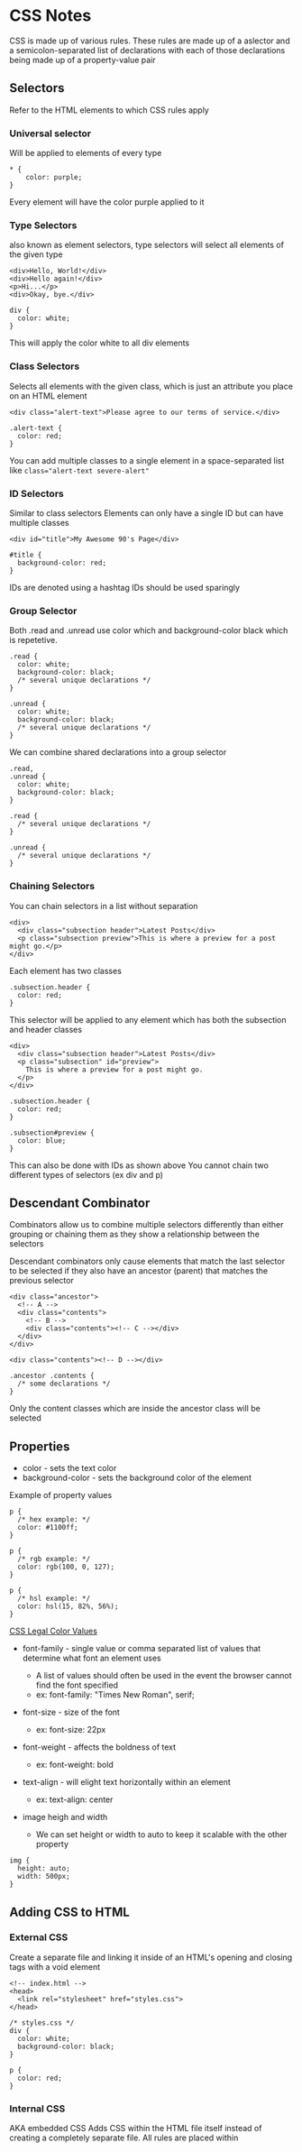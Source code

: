 # CSS Notes

CSS is made up of various rules. These rules are made up of a aslector and a semicolon-separated list of declarations with each of those declarations being made up of a property-value pair

## Selectors
Refer to the HTML elements to which CSS rules apply

### Universal selector
Will be applied to elements of every type
```
* {
    color: purple;
}
```
Every element will have the color purple applied to it

### Type Selectors 
also known as element selectors, type selectors will select all elements of the given type

```
<div>Hello, World!</div>
<div>Hello again!</div>
<p>Hi...</p>
<div>Okay, bye.</div>

div {
  color: white;
}
```
This will apply the color white to all div elements

### Class Selectors
Selects all elements with the given class, which is just an attribute you place on an HTML element

```
<div class="alert-text">Please agree to our terms of service.</div>

.alert-text {
  color: red;
}
```

You can add multiple classes to a single element in a space-separated list like
```class="alert-text severe-alert"```

### ID Selectors
Similar to class selectors
Elements can only have a single ID but can have multiple classes
```
<div id="title">My Awesome 90's Page</div>

#title {
  background-color: red;
}
```
IDs are denoted using a hashtag
IDs should be used sparingly

### Group Selector
Both .read and .unread use color which and background-color black which is repetetive. 
```
.read {
  color: white;
  background-color: black;
  /* several unique declarations */
}

.unread {
  color: white;
  background-color: black;
  /* several unique declarations */
}
```
We can combine shared declarations into a group selector
```
.read,
.unread {
  color: white;
  background-color: black;
}

.read {
  /* several unique declarations */
}

.unread {
  /* several unique declarations */
}
```
### Chaining Selectors
You can chain selectors in a list without separation
```
<div>
  <div class="subsection header">Latest Posts</div>
  <p class="subsection preview">This is where a preview for a post might go.</p>
</div>
```
Each element has two classes
```
.subsection.header {
  color: red;
}
```
This selector will be applied to any element which has both the subsection and header classes

```
<div>
  <div class="subsection header">Latest Posts</div>
  <p class="subsection" id="preview">
    This is where a preview for a post might go.
  </p>
</div>

.subsection.header {
  color: red;
}

.subsection#preview {
  color: blue;
}
```
This can also be done with IDs as shown above
You cannot chain two different types of selectors (ex div and p)

## Descendant Combinator
Combinators allow us to combine multiple selectors differently than either grouping or chaining them as they show a relationship between the selectors

Descendant combinators only cause elements that match the last selector to be selected if they also have an ancestor (parent) that matches the previous selector
```
<div class="ancestor">
  <!-- A -->
  <div class="contents">
    <!-- B -->
    <div class="contents"><!-- C --></div>
  </div>
</div>

<div class="contents"><!-- D --></div>

.ancestor .contents {
  /* some declarations */
}
```
Only the content classes which are inside the ancestor class will be selected

## Properties

* color - sets the text color
* background-color - sets the background color of the element

Example of property values
```
p {
  /* hex example: */
  color: #1100ff;
}

p {
  /* rgb example: */
  color: rgb(100, 0, 127);
}

p {
  /* hsl example: */
  color: hsl(15, 82%, 56%);
}
```
[CSS Legal Color Values](https://www.w3schools.com/cssref/css_colors_legal.php)

* font-family - single value or comma separated list of values that determine what font an element uses
  * A list of values should often be used in the event the browser cannot find the font specified
  * ex: font-family: "Times New Roman", serif;

* font-size - size of the font
  * ex: font-size: 22px

* font-weight - affects the boldness of text
  * ex: font-weight: bold

* text-align - will elight text horizontally within an element
  * ex: text-align: center

* image heigh and width
  * We can set height or width to auto to keep it scalable with the other property
```
img {
  height: auto;
  width: 500px;
}
```
## Adding CSS to HTML

### External CSS
Create a separate file and linking it inside of an HTML's opening and closing <head> tags with a void <link> element
```
<!-- index.html -->
<head>
  <link rel="stylesheet" href="styles.css">
</head>

/* styles.css */
div {
  color: white;
  background-color: black;
}

p {
  color: red;
}
```
### Internal CSS
AKA embedded CSS
Adds CSS within the HTML file itself instead of creating a completely separate file. All rules are placed within <style> elements inside of the <head> element

Useful for making a single page different

### Inline CSS
Adds styles directly to HTML elements but isn't recommended
```
<body>
  <div style="color: white; background-color: black;">...</div>
</body>

## The Cascade of CSS
Browsers have default styles which can explain unaccounted for or unintentional results on our webpages.

The 'cascade' is what determines which rules actually get applied to our HTML. There are different factors that the cascade uses to determine this. 

### Specify
A CSS declaration that is more specific will take precedence over less specific ones. Inline styles have the highest specificity compared to selectors while each type of selector has its own specificity level that contributes to how specific a declaration is.

** Hierarchy of cascade **
1. ID selectors (most specific selector)
2. Class selectors
3. Type selectors
4. Anything else

Example:

```
<!-- index.html -->

<div class="main">
  <div class="list subsection">Red text</div>
</div>
```

```
/* rule 1 */
.subsection {
  color: blue;
}

/* rule 2 */
.main .list {
  color: red;
}
```

The div element will end up having red text since rule 2 will be applied. It will be applied as the presence of multiple classes makes it more specific.

```
<!-- index.html -->

<div class="main">
  <div class="list" id="subsection">Blue text</div>
</div>
```

```
/* rule 1 */
#subsection {
  color: blue;
}

/* rule 2 */
.main .list {
  color: red;
}
```

In this case rule 1 will be applied since the ID takes precedence over the class.

```
<!-- index.html -->

<div class="main">
  <div class="list" id="subsection">Red text on yellow background</div>
</div>
```

```
#subsection {
  background-color: yellow;
  color: blue;
}

/* rule 2 */
.main #subsection {
 color: red;
}
```

The red text gets applied since rule 2 contains an ID selector as well as a class selector which makes it more specific.

```
/* rule 1 */
.class.second-class {
  font-size: 12px;
}

/* rule 2 */
.class .second-class {
  font-size: 24px;
}
```
Both rules have the same specificty.

```
/* rule 1 */
.class.second-class {
  font-size: 12px;
}

/* rule 2 */
.class > .second-class {
  font-size: 24px;
}
```
Both rules have the same specificity. The '>' does not add to the specificity.

### Inheritance
CSS properties which are inherited by an elements descendants. Targetting an element directly will always override inheritance. 

```
<!-- index.html -->

<div id="parent">
  <div class="child"></div>
</div>
```

```
/* styles.css */

#parent {
  color: red;
}

.child {
  color: blue;
}
```
The child element will have the color blue since its being specifically targetted. Red from the parent is inherited.

### Rule Order
When there are 'ties' or conflicts, the last defined rule will be applied.

```
/* styles.css */

.alert {
  color: red;
}

.warning {
  color: yellow;
}
```
If an element has both alert and warning classes, the warning class will be applied since it was defined after the alert class.